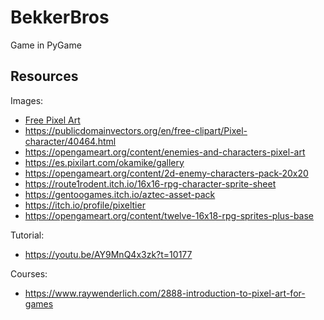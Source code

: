 # BekkerBros

Game in PyGame

## Resources

Images:

- [Free Pixel Art](https://pngset.com/free/pixel-art)
- https://publicdomainvectors.org/en/free-clipart/Pixel-character/40464.html
- https://opengameart.org/content/enemies-and-characters-pixel-art
- https://es.pixilart.com/okamike/gallery
- https://opengameart.org/content/2d-enemy-characters-pack-20x20
- https://route1rodent.itch.io/16x16-rpg-character-sprite-sheet
- https://gentoogames.itch.io/aztec-asset-pack
- https://itch.io/profile/pixeltier
- https://opengameart.org/content/twelve-16x18-rpg-sprites-plus-base

Tutorial:

- https://youtu.be/AY9MnQ4x3zk?t=10177

Courses:

- https://www.raywenderlich.com/2888-introduction-to-pixel-art-for-games